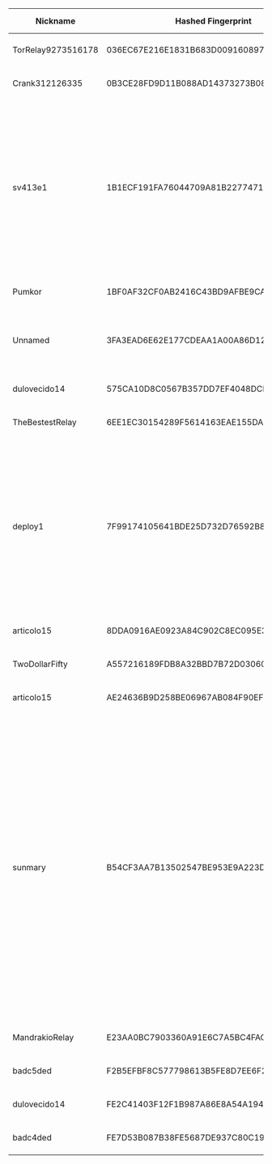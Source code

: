 | Nickname |  Hashed Fingerprint	| Or Addresses | Contact | Running | Flags | Last Seen | First Seen | Last Restarted | Advertised Bandwidth | Platform | Version | Version Status | Recommended Version | Verified hostnames | Exit policy |
|---|---|---|---|---|---|---|---|---|---|---|---|---|---|---|---|
|TorRelay9273516178 | 036EC67E216E1831B683D009160897F085B01C07 | ["180.181.204.254:443"] | tor.relay9273516178@protonmail.com | false | Running, V2Dir, Valid | 2025-09-16 07:00:00 | 2025-09-16 05:00:00 | 2025-09-16 06:05:42 | 0 | Tor 0.4.8.17 on Linux | 0.4.8.17 | recommended | true | N/A | ["reject *:*"]|
|Crank312126335 | 0B3CE28FD9D11B088AD14373273B08AB857DC3B0 | ["91.249.201.221:9001"] | admin@example.com | false | Running, V2Dir, Valid | 2025-09-16 10:00:00 | 2025-09-16 10:00:00 | 2025-09-16 09:45:59 | 0 | Tor 0.4.8.17 on Linux | 0.4.8.17 | recommended | true | ["leasedline-static-091-249-201-221.ewe-ip-backbone.de"] | ["reject *:*"]|
|sv413e1 | 1B1ECF191FA76044709A81B22774718A59E16AC8 | ["65.87.7.198:443","[2a0f:85c1:356:5a46::1]:443"] | justintimberlake5766@outlook.com | true | Exit, Running, V2Dir, Valid | 2025-09-16 14:00:00 | 2025-09-16 03:00:00 | 2025-09-16 02:16:07 | 0 | Tor 0.4.8.16 on Linux | 0.4.8.16 | recommended | true | N/A | ["reject 0.0.0.0/8:*","reject 169.254.0.0/16:*","reject 127.0.0.0/8:*","reject 192.168.0.0/16:*","reject 10.0.0.0/8:*","reject 172.16.0.0/12:*","reject 65.87.7.198:*","reject *:25","reject *:119","reject *:135-139","reject *:445","reject *:563","reject *:1214","reject *:4661-4666","reject *:6346-6429","reject *:6699","reject *:6881-6999","accept *:*"]|
|Pumkor | 1BF0AF32CF0AB2416C43BD9AFBE9CAB17946EAB1 | ["172.238.167.193:443","[2600:3c06::2000:d6ff:fe4c:bb90]:443"] | tor @ AT @ pumkiin pa t ch <DOT) Com | true | Running, Valid | 2025-09-16 14:00:00 | 2025-09-16 05:00:00 | 2025-09-16 04:20:38 | 0 | Tor 0.4.8.17 on Linux | 0.4.8.17 | recommended | true | ["172-238-167-193.ip.linodeusercontent.com"] | ["reject *:*"]|
|Unnamed | 3FA3EAD6E62E177CDEAA1A00A86D12F404D08B03 | ["218.252.16.82:9001"] | N/A | true | Running, V2Dir, Valid | 2025-09-16 14:00:00 | 2025-09-16 02:00:00 | 2025-09-16 01:00:36 | 0 | Tor 0.4.8.17 on Windows 8 [or later] | 0.4.8.17 | recommended | true | ["cm218-252-16-82.hkcable.com.hk"] | ["reject *:*"]|
|dulovecido14 | 575CA10D8C0567B357DD7EF4048DCB719E1C0E75 | ["185.104.63.99:53614"] | dulovecido14[at]gmx.com | true | Running, V2Dir, Valid | 2025-09-16 14:00:00 | 2025-09-16 08:00:00 | 2025-09-16 07:16:05 | 0 | Tor 0.4.8.17 on Linux | 0.4.8.17 | recommended | true | N/A | ["reject *:*"]|
|TheBestestRelay | 6EE1EC30154289F5614163EAE155DAA41DFA5AE5 | ["180.181.204.254:443","[2403:5803:e6b7::201]:9001"] | bitandbobsofskaza@protonmail.com | true | Running, V2Dir, Valid | 2025-09-16 14:00:00 | 2025-09-16 11:00:00 | 2025-09-16 11:09:54 | 0 | Tor 0.4.8.17 on Linux | 0.4.8.17 | recommended | true | N/A | ["reject *:*"]|
|deploy1 | 7F99174105641BDE25D732D76592B8A0E1C8A9E8 | ["173.224.219.44:443"] | Joe Bacon <joe AT phynd dot net> | true | Exit, Fast, Running, V2Dir, Valid | 2025-09-16 14:00:00 | 2025-09-16 07:00:00 | 2025-09-16 06:30:01 | 276480 | Tor 0.4.8.17 on Linux | 0.4.8.17 | recommended | true | N/A | ["reject 0.0.0.0/8:*","reject 169.254.0.0/16:*","reject 127.0.0.0/8:*","reject 192.168.0.0/16:*","reject 10.0.0.0/8:*","reject 172.16.0.0/12:*","reject 173.224.219.44:*","reject *:25","reject *:119","reject *:135-139","reject *:445","reject *:563","reject *:1214","reject *:4661-4666","reject *:6346-6429","reject *:6699","reject *:6881-6999","accept *:*"]|
|articolo15 | 8DDA0916AE0923A84C902C8EC095E3F60AA64FFF | ["51.89.98.68:9001"] | articolo15@pm.me | false | Running, V2Dir, Valid | 2025-09-16 12:00:00 | 2025-09-16 12:00:00 | 2025-09-16 11:25:18 | 0 | Tor 0.4.8.17 on Linux | 0.4.8.17 | recommended | true | N/A | ["reject *:*"]|
|TwoDollarFifty | A557216189FDB8A32BBD7B72D030605335DB0EB3 | ["207.244.199.199:9001"] | PleaseDontContactMe | true | Running, V2Dir, Valid | 2025-09-16 14:00:00 | 2025-09-16 14:00:00 | 2025-09-16 13:14:43 | 0 | Tor 0.4.8.10 on Linux | 0.4.8.10 | recommended | true | N/A | ["reject *:*"]|
|articolo15 | AE24636B9D258BE06967AB084F90EFBF2AFA08D9 | ["51.89.98.68:9001"] | articolo15@pm.me | true | Running, V2Dir, Valid | 2025-09-16 14:00:00 | 2025-09-16 13:00:00 | 2025-09-16 12:43:19 | 0 | Tor 0.4.8.17 on Linux | 0.4.8.17 | recommended | true | N/A | ["reject *:*"]|
|sunmary | B54CF3AA7B13502547BE953E9A223D7E0E5C8F9F | ["108.59.12.41:9001"] | Mary Sun <sunmary@keemail.me> | true | Exit, Running, V2Dir, Valid | 2025-09-16 14:00:00 | 2025-09-16 11:00:00 | 2025-09-16 09:50:01 | 0 | Tor 0.4.8.14 on Linux | 0.4.8.14 | recommended | true | N/A | ["reject 0.0.0.0/8:*","reject 169.254.0.0/16:*","reject 127.0.0.0/8:*","reject 192.168.0.0/16:*","reject 10.0.0.0/8:*","reject 172.16.0.0/12:*","reject 108.59.12.41:*","accept *:20-21","accept *:43","accept *:53","accept *:80","accept *:110","accept *:143","accept *:220","accept *:443","accept *:873","accept *:989-990","accept *:991","accept *:992","accept *:993","accept *:995","accept *:1194","accept *:1293","accept *:3690","accept *:4321","accept *:5222-5223","accept *:5228","accept *:9418","accept *:11371","accept *:64738","reject *:*"]|
|MandrakioRelay | E23AA0BC7903360A91E6C7A5BC4FACB2F4B87EED | ["103.245.231.118:443"] | cervo.rocker932@slmail.me | true | Running, V2Dir, Valid | 2025-09-16 14:00:00 | 2025-09-16 12:00:00 | 2025-09-16 11:06:51 | 0 | Tor 0.4.8.17 on Linux | 0.4.8.17 | recommended | true | N/A | ["reject *:*"]|
|badc5ded | F2B5EFBF8C577798613B5FE8D7EE6F26DFC8A4A4 | ["116.255.1.163:9006"] | tor badc0ded com | true | Running, V2Dir, Valid | 2025-09-16 14:00:00 | 2025-09-16 12:00:00 | 2025-09-16 11:13:39 | 0 | Tor 0.4.8.17 on Linux | 0.4.8.17 | recommended | true | ["badc0ded.com"] | ["reject *:*"]|
|dulovecido14 | FE2C41403F12F1B987A86E8A54A194F3E5374D2F | ["185.104.63.99:53615"] | dulovecido14[at]gmx.com | true | Running, V2Dir, Valid | 2025-09-16 14:00:00 | 2025-09-16 08:00:00 | 2025-09-16 07:20:46 | 0 | Tor 0.4.8.17 on Linux | 0.4.8.17 | recommended | true | N/A | ["reject *:*"]|
|badc4ded | FE7D53B087B38FE5687DE937C80C198271E79049 | ["116.255.1.163:9005"] | tor badc0ded com | true | Running, V2Dir, Valid | 2025-09-16 14:00:00 | 2025-09-16 12:00:00 | 2025-09-16 11:19:21 | 0 | Tor 0.4.8.17 on Linux | 0.4.8.17 | recommended | true | ["badc0ded.com"] | ["reject *:*"]|
